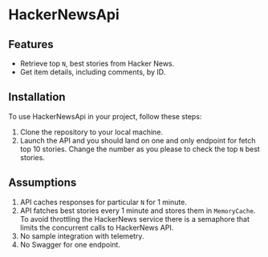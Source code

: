 # HackerNewsApi

## Features

- Retrieve top `N`, best stories from Hacker News.
- Get item details, including comments, by ID.

## Installation

To use HackerNewsApi in your project, follow these steps:

1. Clone the repository to your local machine.
2. Launch the API and you should land on one and only endpoint for fetch top 10 stories. Change the number as you please to check the top `N` best stories.

## Assumptions

1. API caches responses for particular `N` for 1 minute.
2. API fatches best stories every 1 minute and stores them in `MemoryCache`. To avoid throttling the HackerNews service there is a semaphore that limits the concurrent calls to HackerNews API.
3. No sample integration with telemetry.
4. No Swagger for one endpoint. 
